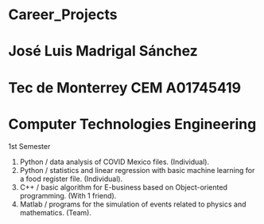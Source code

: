 # Career_Projects
# José Luis Madrigal Sánchez
# Tec de Monterrey CEM A01745419
# Computer Technologies Engineering
1st Semester
1. Python / data analysis of COVID Mexico files. (Individual).
2. Python / statistics and linear regression with basic machine learning for a food register file. (Individual).
2. C++ / basic algorithm for E-business based on Object-oriented programming. (With 1 friend).
3. Matlab / programs for the simulation of events related to physics and mathematics. (Team). 
